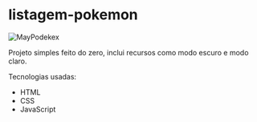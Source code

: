 # listagem-pokemon

![MayPodekex](https://github.com/Mayfriend/listagem-pokemon/assets/106347080/9a24807c-e3ca-4016-964a-301dc4618ff6)

Projeto simples feito do zero, inclui recursos como modo escuro e modo claro.

Tecnologias usadas:
- HTML
- CSS
- JavaScript
